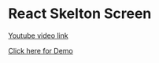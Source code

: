 # React Skelton Screen

[Youtube video link](https://www.youtube.com/watch?v=cg_tmJBisp8&list=PL4cUxeGkcC9i6bZhMuAzQpC6YgLmB4k4-)

[Click here for Demo](https://mahendra0859.github.io/react-skeleton-screen/)

